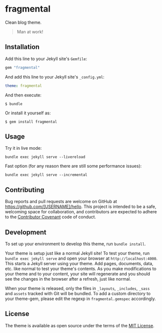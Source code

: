# fragmental

Clean blog theme.

> Man at work!


## Installation

Add this line to your Jekyll site's `Gemfile`:

```ruby
gem "fragmental"
```

And add this line to your Jekyll site's `_config.yml`:

```yaml
theme: fragmental
```

And then execute:

    $ bundle

Or install it yourself as:

    $ gem install fragmental

## Usage

Try it in live mode:

```
bundle exec jekyll serve --livereload
```

Fast option (for any reason there are still some performance issues):

```
bundle exec jekyll serve --incremental
```

## Contributing

Bug reports and pull requests are welcome on GitHub at https://github.com/[USERNAME]/hello. This project is intended to be a safe, welcoming space for collaboration, and contributors are expected to adhere to the [Contributor Covenant](http://contributor-covenant.org) code of conduct.

## Development

To set up your environment to develop this theme, run `bundle install`.

Your theme is setup just like a normal Jekyll site! To test your theme, run `bundle exec jekyll serve` and open your browser at `http://localhost:4000`. This starts a Jekyll server using your theme. Add pages, documents, data, etc. like normal to test your theme's contents. As you make modifications to your theme and to your content, your site will regenerate and you should see the changes in the browser after a refresh, just like normal.

When your theme is released, only the files in `_layouts`, `_includes`, `_sass` and `assets` tracked with Git will be bundled.
To add a custom directory to your theme-gem, please edit the regexp in `fragmental.gemspec` accordingly.

## License

The theme is available as open source under the terms of the [MIT License](https://opensource.org/licenses/MIT).

